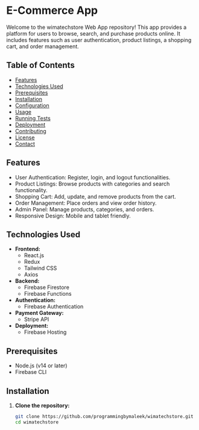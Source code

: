 # E-Commerce App

Welcome to the wimatechstore Web App repository! This app provides a platform for users to browse, search, and purchase products online. It includes features such as user authentication, product listings, a shopping cart, and order management.

## Table of Contents
- [Features](#features)
- [Technologies Used](#technologies-used)
- [Prerequisites](#prerequisites)
- [Installation](#installation)
- [Configuration](#configuration)
- [Usage](#usage)
- [Running Tests](#running-tests)
- [Deployment](#deployment)
- [Contributing](#contributing)
- [License](#license)
- [Contact](#contact)

## Features
- User Authentication: Register, login, and logout functionalities.
- Product Listings: Browse products with categories and search functionality.
- Shopping Cart: Add, update, and remove products from the cart.
- Order Management: Place orders and view order history.
- Admin Panel: Manage products, categories, and orders.
- Responsive Design: Mobile and tablet friendly.

## Technologies Used
- **Frontend:**
  - React.js
  - Redux
  - Tailwind CSS
  - Axios
- **Backend:**
  - Firebase Firestore
  - Firebase Functions
- **Authentication:**
  - Firebase Authentication
- **Payment Gateway:**
  - Stripe API
- **Deployment:**
  - Firebase Hosting

## Prerequisites
- Node.js (v14 or later)
- Firebase CLI

## Installation

1. **Clone the repository:**
   ```bash
   git clone https://github.com/programmingbymaleek/wimatechstore.git
   cd wimatechstore
